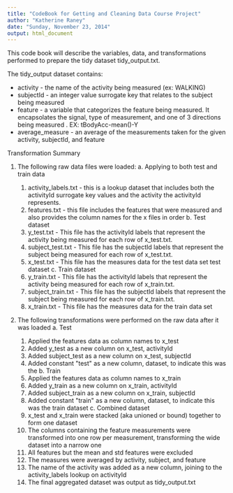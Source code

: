 ```yaml
---
title: "CodeBook for Getting and Cleaning Data Course Project"
author: "Katherine Raney"
date: "Sunday, November 23, 2014"
output: html_document
---
```


This code book will describe the variables, data, and transformations performed to prepare the tidy dataset tidy_output.txt.

The tidy_output dataset contains:
* activity - the name of the activity being measured (ex: WALKING)
* subjectId - an integer value surrogate key that relates to the subject being measured
* feature - a variable that categorizes the feature being measured. It encapsolates the signal, type of measurement, and one of 3 directions being measured  . EX:  tBodyAcc-mean()-Y
* average_measure - an average of the measurements taken for the given activity, subjectId, and feature



Transformation Summary
1. The following raw data files were loaded:
  a. Applying to both test and train data
      1. activity_labels.txt - this is a lookup dataset that includes both the activityId surrogate key values and the activity the activityId represents.
      2. features.txt - this file includes the features that were measured and also provides the column names for the x files in order
  b. Test dataset
      1. y_test.txt - This file has the activityId labels that represent the activity being measured for each row of x_test.txt.
      2. subject_test.txt - This file has the subjectId labels that represent the subject being measured for each row of x_test.txt.
      3. x_test.txt - This file has the measures data for the test data set
          test dataset
  c. Train dataset
      1. y_train.txt - This file has the activityId labels that represent the activity being measured for each row of x_train.txt.
      2. subject_train.txt - This file has the subjectId labels that represent the subject being measured for each row of x_train.txt.
      3. x_train.txt - This file has the measures data for the train data set
      
2. The following transformations were performed on the raw data after it was loaded
  a. Test
      1. Applied the features data as column names to x_test
      2. Added y_test as a new column on x_test, activityId
      3. Added subject_test as a new column on x_test, subjectId
      4. Added constant "test" as a new column, dataset, to indicate this was the
  b. Train  
      1. Applied the features data as column names to x_train
      2. Added y_train as a new column on x_train, activityId
      3. Added subject_train as a new column on x_train, subjectId
      4. Added constant "train" as a new column, dataset, to indicate this was the train dataset 
  c. Combined dataset
      1. x_test and x_train were stacked (aka unioned or bound) together to form one dataset
      2. The columns containing the feature measurements were transformed into one row per measurement, transforming the wide dataset into a narrow one
      3. All features but the mean and std features were excluded
      4. The measures were averaged by activity, subject, and feature
	  5. The name of the activity was added as a new column, joining to the activity_labels lookup on activityId
      6. The final aggregated dataset was output as tidy_output.txt
      